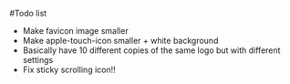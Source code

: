 #Todo list
- Make favicon image smaller
- Make apple-touch-icon smaller + white background
- Basically have 10 different copies of the same logo but with different settings
- Fix sticky scrolling icon!!